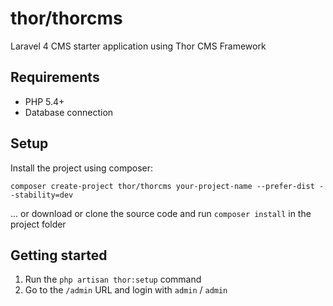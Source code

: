 thor/thorcms
======

Laravel 4 CMS starter application using Thor CMS Framework

## Requirements
* PHP 5.4+
* Database connection

## Setup

Install the project using composer:

    composer create-project thor/thorcms your-project-name --prefer-dist --stability=dev

... or download or clone the source code and run `composer install` in the project folder

## Getting started

1. Run the `php artisan thor:setup` command
2. Go to the `/admin` URL and login with `admin` / `admin`
